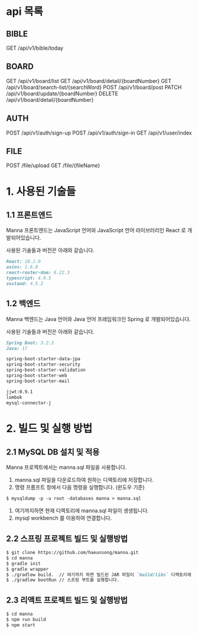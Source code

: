 # api 목록
## BIBLE
GET /api/v1/bible/today

## BOARD
GET /api/v1/board/list
GET /api/v1/board/detail/{boardNumber}
GET /api/v1/board/search-list/{searchWord}
POST /api/v1/board/post
PATCH /api/v1/board/update/{boardNumber}
DELETE /api/v1/board/detail/{boardNumber}

## AUTH
POST /api/v1/auth/sign-up
POST /api/v1/auth/sign-in
GET /api/v1/user/index

## FILE
POST /file/upload
GET /file/{fileName}

# 1. 사용된 기술들

## 1.1 프론트엔드

Manna 프론트엔드는 JavaScript 언어와 JavaScript 언어 라이브러리인 React 로 개발되어있습니다.

사용된 기술들과 버전은 아래와 같습니다.

```markdown
React: 18.2.0
axios: 1.6.8
react-router-dom: 6.22.3
typescript: 4.9.5
zustand: 4.5.2
```

## 1.2 백엔드

Manna 백엔드는 Java 언어와 Java 언어  프레임워크인 Spring 로 개발되어있습니다.

사용된 기술들과 버전은 아래와 같습니다.

```markdown
Spring Boot: 3.2.3
Java: 17

spring-boot-starter-data-jpa
spring-boot-starter-security
spring-boot-starter-validation
spring-boot-starter-web
spring-boot-starter-mail

jjwt:0.9.1
lombok
mysql-connector-j
```

# 2. 빌드 및 실행 방법

## 2.1 MySQL DB 설치 및 적용

Manna 프로젝트에서는 manna.sql 파일을 사용합니다.

1. manna.sql 파일을 다운로드하여 원하는 디렉토리에 저장합니다.
2. 명령 프롬프트 창에서 다음 명령을 실행합니다. (윈도우 기준)

```markdown
$ mysqldump -p -u root -databases manna > manna.sql
```

1. 여기까지하면 현재 디렉토리에 manna.sql 파일이 생생됩니다.
2. mysql workbench 를 이용하여 연결합니다.

## 2.2 스프링 프로젝트 빌드 및 실행방법

```markdown
$ git clone https://github.com/haeunsong/manna.git 
$ cd manna
$ gradle init
$ gradle wrapper
$ ./gradlew build.  // 여기까지 하면 빌드된 JAR 파일이 `build/libs` 디렉토리에 생성된다.
$ ./gradlew bootRun // 스프링 부트를 실행합니다.
```

## 2.3 리액트 프로젝트 빌드 및 실행방법

```markdown
$ cd manna
$ npm run build
$ npm start
```
